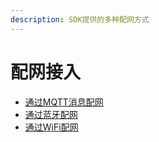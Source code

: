 ```yaml
---
description: SDK提供的多种配网方式
---
```


# 配网接入

* [通过MQTT消息配网](./tong-guo-mqtt-xiao-xi-pei-wang.md)  
* [通过蓝牙配网](./tong-guo-lan-ya-pei-wang.md)  
* [通过WiFi配网](./tong-guo-wifi-pei-wang.md)  




